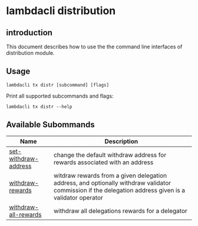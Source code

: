 # lambdacli distribution 

## introduction

This document describes how to use the the command line interfaces of distribution module.

## Usage

```
lambdacli tx distr [subcommand] [flags]
```

Print all supported subcommands and flags:

```
lambdacli tx distr --help
```

## Available Subommands

| Name                            | Description                                                   |
| --------------------------------| --------------------------------------------------------------|
| [set-withdraw-address](set-withdraw-address.md)  | change the default withdraw address for rewards associated with an address |
| [withdraw-rewards](withdraw-rewards.md) | witdraw rewards from a given delegation address, and optionally withdraw validator commission if the delegation address given is a validator operator |
| [withdraw-all-rewards](withdraw-all-rewards.md) | withdraw all delegations rewards for a delegator |